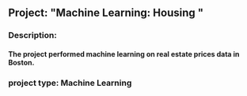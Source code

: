 ## Project: "Machine Learning: Housing "

### Description:
#### The project performed machine learning on real estate prices data in Boston. 


### project type: Machine Learning
